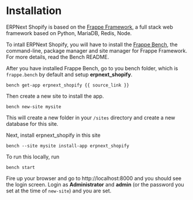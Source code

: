 <!-- title: ERPNext Shopify Installation -->

# Installation

ERPNext Shopify is based on the <a href="https://frappe.io">Frappe Framework</a>, a full stack web framework based on Python, MariaDB, Redis, Node.

To intall ERPNext Shopify, you will have to install the <a href="https://github.com/frappe/bench">Frappe Bench</a>, the command-line, package manager and site manager for Frappe Framework. For more details, read the Bench README.

After you have installed Frappe Bench, go to you bench folder, which is     `frappe.bench` by default and setup **erpnext_shopify**.

    bench get-app erpnext_shopify {{ source_link }}

Then create a new site to install the app.

    bench new-site mysite

This will create a new folder in your `/sites` directory and create a new database for this site.

Next, install erpnext_shopify in this site

    bench --site mysite install-app erpnext_shopify

To run this locally, run

    bench start

Fire up your browser and go to http://localhost:8000 and you should see the login screen. Login as **Administrator** and **admin** (or the password you set at the time of `new-site`) and you are set.

<!-- jinja -->
<!-- autodoc -->